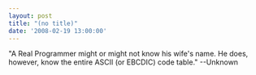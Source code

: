 ```yaml
---
layout: post
title: "(no title)"
date: '2008-02-19 13:00:00'
---
```


"A Real Programmer might or might not know his wife's name. He does, however, know the entire ASCII (or EBCDIC) code table." --Unknown